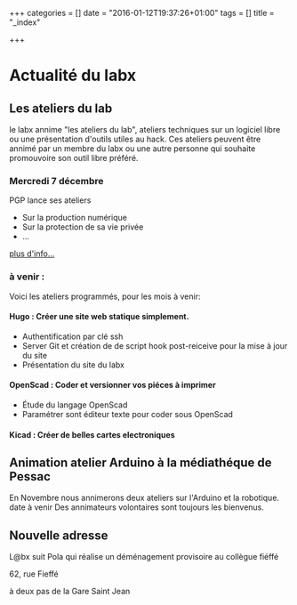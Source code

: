 +++
categories = [] 
date = "2016-01-12T19:37:26+01:00"
tags = [] 
title = "_index"

+++

# Actualité du labx

## Les ateliers du lab
le labx annime "les ateliers du lab", ateliers techniques sur un logiciel libre ou une présentation d'outils utiles au hack.
Ces ateliers peuvent être annimé par un membre du labx ou une autre personne qui souhaite promouvoire son outil libre préféré.

### Mercredi 7 décembre
PGP lance ses ateliers 

 * Sur la production numérique
 * Sur la protection de sa vie privée
 * ...

[plus d'info...](./post/atelier_pgp)

### à venir :
Voici les ateliers programmés, pour les mois à venir:

####  Hugo : Créer une site web statique simplement.
* Authentification par clé ssh
* Server Git et création de de script hook post-reiceive pour la mise à jour du site
* Présentation du site du labx

#### OpenScad : Coder et versionner vos piéces à imprimer
* Étude du langage OpenScad
* Paramétrer sont éditeur texte pour coder sous OpenScad

####  Kicad : Créer de belles cartes electroniques 



## Animation atelier Arduino à la médiathéque de Pessac

En Novembre nous annimerons deux ateliers sur l'Arduino et la robotique.
date à venir
Des annimateurs volontaires sont toujours les bienvenus.

## Nouvelle adresse
L@bx suit Pola qui réalise un déménagement provisoire au collègue fiéffé 

62, rue Fieffé 

à deux pas de la Gare Saint Jean

[1]:http://www.unbee.fr
